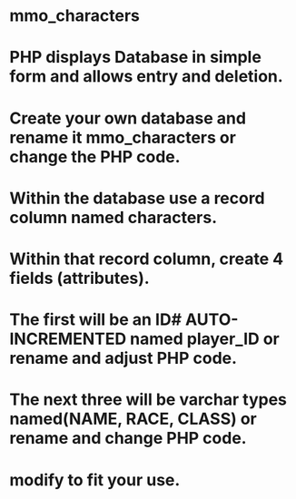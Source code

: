 # mmo_characters
# PHP displays Database in simple form and allows entry and deletion.
# Create your own database and rename it mmo_characters or change the PHP code.
# Within the database use a record column named characters.
# Within that record column, create 4 fields (attributes).
# The first will be an ID# AUTO-INCREMENTED named player_ID or rename and adjust PHP code.
# The next three will be varchar types named(NAME, RACE, CLASS) or rename and change PHP code.
# modify to fit your use.

